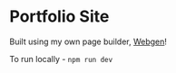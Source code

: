 # Portfolio Site

Built using my own page builder, [Webgen](https://petergrillot.github.io/webgen)!

To run locally - `npm run dev`
